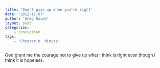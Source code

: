 ```yaml
---
title: 'Don’t give up when you’re right'
date: '2012-11-07'
author: 'Greg Raven'
layout: post
categories:
    - conviction
tags:
    - 'Chester W. Nimitz'
---
```


God grant me the courage not to give up what I think is right even though I think it is hopeless.